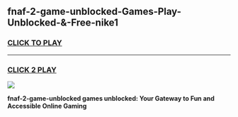 
## fnaf-2-game-unblocked-Games-Play-Unblocked-&-Free-nike1
<h3>
<a href="https://premium76.site?title=fnaf-2-game-unblocked&ref=24A">CLICK TO PLAY</a></h3>
<hr>

<h3>
<a href="https://premium76.site?title=fnaf-2-game-unblocked&ref=24A">CLICK 2 PLAY</a>
  
</h3>

<a href="https://premium76.site?title=fnaf-2-game-unblocked&ref=24A"><img src="https://clearcache.store/games.png"></a>


**fnaf-2-game-unblocked games unblocked: Your Gateway to Fun and Accessible Online Gaming**

